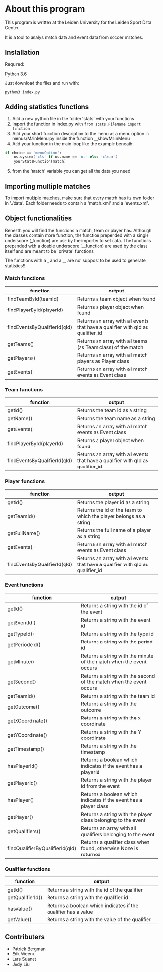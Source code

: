 # About this program

This program is written at the Leiden University for the Leiden Sport Data Center.

It is a tool to analys match data and event data from soccer matches.

## Installation

Required:

Python 3.6

Just download the files and run with:
```
python3 index.py
```

## Adding statistics functions
1) Add a new python file in the folder 'stats' with your functions
2) Import the function in index.py with ``` from stats.FileName import function ```
3) Add your short function description to the menu as a menu option in menus/MainMenu.py inside the function __showMainMenu
4) Add your function in the main loop like the example beneath:
```python
if choice == 'menuOption':
    os.system('cls' if os.name == 'nt' else 'clear')
    yourStatsFunction(match)
```
5) from the 'match' variable you can get all the data you need

## Importing multiple matches
To import multiple matches, make sure that every match has its own folder in './data'. 
Each folder needs to contain a 'match.xml' and a 'events.xml'.

## Object functionalities
Beneath you will find the functions a match, team or player has. Although the classes contain more function,
the function prepended with a single underscore (_function) are use by the importer to set data.
The functions prepended with a double underscore (__function) are used by the class itself and are meant to be 'private' functions

The functions with a _ and a __ are not suppost to be used to generate statistics!!
### Match functions
function | output
--- | ---
findTeamById(teamId) | Returns a team object when found
findPlayerById(playerId) | Returns a player object when found
findEventsByQualifierId(qId) | Returns an array with all events that have a qualifier with qId as qualifier_id
getTeams() | Returns an array with all teams (as Team class) of the match
getPlayers() | Returns an array with all match players as Player class
getEvents() | Returns an array with all match events as Event class

### Team functions
function | output
--- | ---
getId() | Returns the team id as a string
getName() | Returns the team name as a string
getEvents() | Returns an array with all match events as Event class
findPlayerById(playerId) | Returns a player object when found
findEventsByQualifierId(qId) | Returns an array with all events that have a qualifier with qId as qualifier_id

### Player functions
function | output
--- | ---
getId() | Returns the player id as a string
getTeamId() | Returns the id of the team to which the player belongs as a string
getFullName() | Returns the full name of a player as a string
getEvents() | Returns an array with all match events as Event class
findEventsByQualifierId(qId) | Returns an array with all events that have a qualifier with qId as qualifier_id

### Event functions
function | output
--- | ---
getId() | Returns a string with the id of the event
getEventId() | Returns a string with the event id
getTypeId() | Returns a string with the type id
getPeriodeId() | Returns a string with the period id
getMinute() | Returns a string with the minute of the match when the event occurs
getSecond() | Returns a string with the second of the match when the event occurs
getTeamId() | Returns a string with the team id
getOutcome() | Returns a string with the outcome
getXCoordinate() | Returns a string with the x coordinate
getYCoordinate() | Returns a string with the Y coordinate
getTimestamp() | Returns a string with the timestamp
hasPlayerId() | Returns a boolean which indicates if the event has a playerId
getPlayerId() | Returns a string with the player id from the event
hasPlayer() | Returns a boolean which indicates if the event has a player class
getPlayer() | Returns a string with the player class belonging to the event
getQualifiers() | Returns an array with all qualifiers belonging to the event
findQualifierByQualifierId(qId) | Returns a qualifier class when found, otherwise None is returned

### Qualifier functions
function | output
--- | ---
getId() | Returns a string with the id of the qualifier
getQualifierId() | Returns a string with the qualifier id
hasValue() | Returns a boolean which indicates if the qualifier has a value
getValue() | Returns a string with the value of the qualifier

## Contributers
- Patrick Bergman
- Erik Weenk
- Lars Suanet
- Jody Liu